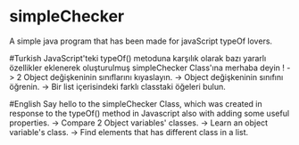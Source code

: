# simpleChecker
A simple java program that has been made for javaScript typeOf lovers.


#Turkish
JavaScript'teki typeOf() metoduna karşılık olarak bazı yararlı özellikler eklenerek oluşturulmuş simpleChecker Class'ına merhaba deyin !
-> 2 Object değişkeninin sınıflarını kıyaslayın.
-> Object değişkeninin sınıfını öğrenin.
-> Bir list içerisindeki farklı classtaki öğeleri bulun.

#English
Say hello to the simpleChecker Class, which was created in response to the typeOf() method in Javascript also with adding some useful properties.
-> Compare 2 Object variables' classes.
-> Learn an object variable's class.
-> Find elements that has different class in a list.
